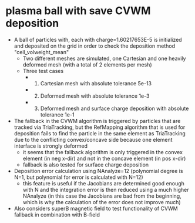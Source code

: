 # plasma ball with save CVWM deposition
- A ball of particles with, each with charge=1.60217653E-5 is initialized and deposited on the grid in order to check the deposition method "cell_volweight_mean"
  - Two different meshes are simulated, one Cartesian and one heavily deformed mesh (with a total of 2 elements per mesh)
  - Three test cases
    - 1) Cartesian mesh with absolute tolerance 5e-13
    - 2) Deformed mesh with absolute tolerance 1e-3
    - 3) Deformed mesh and surface charge deposition with absolute tolerance 1e-1
- The fallback in the CVWM algorithm is triggered by particles that are tracked via TriaTracking, but the RefMapping algorithm that
  is used for deposition fails to find the particle in the same element as TriaTracking due to the conflicting convex/concave side
  because one element interface is strongly deformed
  - it seems that the fallback algorithm is only triggered in the convex element (in neg x-dir) and not in the concave element (in pos x-dir)
  - fallback is also tested for surface charge deposition
- Deposition error calculation using NAnalyze=12 (polynomial degree is N=1, but polynomial for error is calculated with N=12)
  - this feature is useful if the Jacobians are determined good enough with N and the integration error is then reduced using a much
    higher NAnalyze (in this case the Jacobians are bad from the beginning, which is why the calculation of the error does not improve much)
- Also considers superB magnetic field to test functionality of CVWM fallback in combination with B-field
